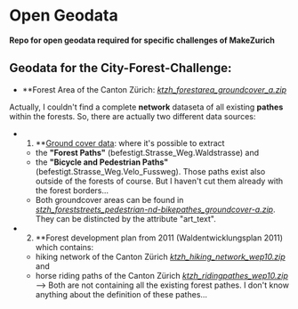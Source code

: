 # Open Geodata
**Repo for open geodata required for specific challenges of MakeZurich**


## Geodata for the **City-Forest-Challenge**:

- **Forest Area of the Canton Zürich: *[ktzh_forestarea_groundcover_a.zip](https://github.com/make-zurich/ogd_geodata/blob/master/ktzh_forestarea_groundcover_a.zip)*

Actually, I couldn't find a complete **network** dataseta of all existing **pathes** within the forests. So, there are actually two different data sources:

- 1. **[Ground cover data](https://opendata.swiss/de/dataset/amtliche-vermessung-bodenbedeckung-dm01avzh24): where it's possible to extract 
    
    - the **"Forest Paths"** (befestigt.Strasse_Weg.Waldstrasse) and 
    - the **"Bicycle and Pedestrian Paths"** (befestigt.Strasse_Weg.Velo_Fussweg). Those paths exist also outside of the forests of course. But I haven't cut them already with the forest borders...
    - Both groundcover areas can be found in *[stzh_foreststreets_pedestrian-nd-bikepathes_groundcover-a.zip](https://github.com/make-zurich/ogd_geodata/blob/master/stzh_foreststreets_pedestrian-nd-bikepathes_groundcover_a.zip)*. They can be distincted by the attribute "art_text".
    
    
 - 2. **Forest development plan from 2011 (Waldentwicklungsplan 2011) which contains:
    - hiking network of the Canton Zürich *[ktzh_hiking_network_wep10.zip](https://github.com/make-zurich/ogd_geodata/blob/master/ktzh_hiking_network_wep10.zip)* and
    - horse riding paths of the Canton Zürich *[ktzh_ridingpathes_wep10.zip](https://github.com/make-zurich/ogd_geodata/blob/master/ktzh_ridingpathes_wep10.zip)*
    --> Both are not containing all the existing forest pathes. I don't know anything about the definition of these pathes...



